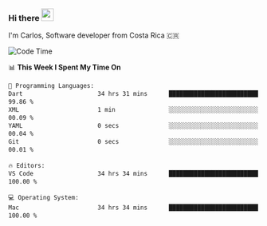 ### Hi there <img src="https://media.giphy.com/media/hvRJCLFzcasrR4ia7z/giphy.gif" width="25px" height="25px">

I'm Carlos, Software developer from Costa Rica 🇨🇷

[//]: # (<a href="https://app.daily.dev/carum98"><img src="https://github.com/carum98/carum98/blob/main/devcard.svg" width="400" alt="Carlos Umaña Acevedo's Dev Card"/></a>)


<!--START_SECTION:waka-->
![Code Time](http://img.shields.io/badge/Code%20Time-11%2C863%20hrs%2046%20mins-blue)

📊 **This Week I Spent My Time On** 

```text
💬 Programming Languages: 
Dart                     34 hrs 31 mins      █████████████████████████   99.86 % 
XML                      1 min               ░░░░░░░░░░░░░░░░░░░░░░░░░   00.09 % 
YAML                     0 secs              ░░░░░░░░░░░░░░░░░░░░░░░░░   00.04 % 
Git                      0 secs              ░░░░░░░░░░░░░░░░░░░░░░░░░   00.01 % 

🔥 Editors: 
VS Code                  34 hrs 34 mins      █████████████████████████   100.00 % 

💻 Operating System: 
Mac                      34 hrs 34 mins      █████████████████████████   100.00 % 
```


<!--END_SECTION:waka-->
